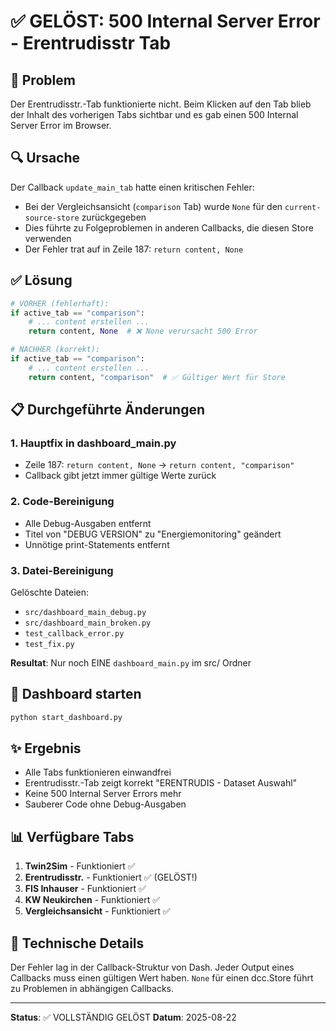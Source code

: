 # ✅ GELÖST: 500 Internal Server Error - Erentrudisstr Tab

## 🎯 Problem
Der Erentrudisstr.-Tab funktionierte nicht. Beim Klicken auf den Tab blieb der Inhalt des vorherigen Tabs sichtbar und es gab einen 500 Internal Server Error im Browser.

## 🔍 Ursache
Der Callback `update_main_tab` hatte einen kritischen Fehler:
- Bei der Vergleichsansicht (`comparison` Tab) wurde `None` für den `current-source-store` zurückgegeben
- Dies führte zu Folgeproblemen in anderen Callbacks, die diesen Store verwenden
- Der Fehler trat auf in Zeile 187: `return content, None`

## ✅ Lösung
```python
# VORHER (fehlerhaft):
if active_tab == "comparison":
    # ... content erstellen ...
    return content, None  # ❌ None verursacht 500 Error

# NACHHER (korrekt):
if active_tab == "comparison":
    # ... content erstellen ...
    return content, "comparison"  # ✅ Gültiger Wert für Store
```

## 📋 Durchgeführte Änderungen

### 1. Hauptfix in dashboard_main.py
- Zeile 187: `return content, None` → `return content, "comparison"`
- Callback gibt jetzt immer gültige Werte zurück

### 2. Code-Bereinigung
- Alle Debug-Ausgaben entfernt
- Titel von "DEBUG VERSION" zu "Energiemonitoring" geändert
- Unnötige print-Statements entfernt

### 3. Datei-Bereinigung
Gelöschte Dateien:
- `src/dashboard_main_debug.py`
- `src/dashboard_main_broken.py`
- `test_callback_error.py`
- `test_fix.py`

**Resultat**: Nur noch EINE `dashboard_main.py` im src/ Ordner

## 🚀 Dashboard starten
```bash
python start_dashboard.py
```

## ✨ Ergebnis
- Alle Tabs funktionieren einwandfrei
- Erentrudisstr.-Tab zeigt korrekt "ERENTRUDIS - Dataset Auswahl"
- Keine 500 Internal Server Errors mehr
- Sauberer Code ohne Debug-Ausgaben

## 📊 Verfügbare Tabs
1. **Twin2Sim** - Funktioniert ✅
2. **Erentrudisstr.** - Funktioniert ✅ (GELÖST!)
3. **FIS Inhauser** - Funktioniert ✅
4. **KW Neukirchen** - Funktioniert ✅
5. **Vergleichsansicht** - Funktioniert ✅

## 🔧 Technische Details
Der Fehler lag in der Callback-Struktur von Dash. Jeder Output eines Callbacks muss einen gültigen Wert haben. `None` für einen dcc.Store führt zu Problemen in abhängigen Callbacks.

---
**Status**: ✅ VOLLSTÄNDIG GELÖST
**Datum**: 2025-08-22